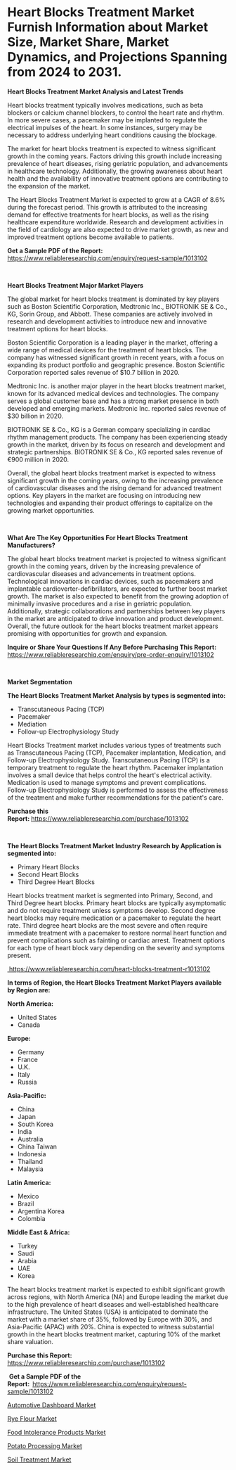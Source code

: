 <p><h1>Heart Blocks Treatment Market Furnish Information about Market Size, Market Share, Market Dynamics, and Projections Spanning from 2024 to 2031.</h1></p><p><strong>Heart Blocks Treatment Market Analysis and Latest Trends</strong></p>
<p><p>Heart blocks treatment typically involves medications, such as beta blockers or calcium channel blockers, to control the heart rate and rhythm. In more severe cases, a pacemaker may be implanted to regulate the electrical impulses of the heart. In some instances, surgery may be necessary to address underlying heart conditions causing the blockage.</p><p>The market for heart blocks treatment is expected to witness significant growth in the coming years. Factors driving this growth include increasing prevalence of heart diseases, rising geriatric population, and advancements in healthcare technology. Additionally, the growing awareness about heart health and the availability of innovative treatment options are contributing to the expansion of the market.</p><p>The Heart Blocks Treatment Market is expected to grow at a CAGR of 8.6% during the forecast period. This growth is attributed to the increasing demand for effective treatments for heart blocks, as well as the rising healthcare expenditure worldwide. Research and development activities in the field of cardiology are also expected to drive market growth, as new and improved treatment options become available to patients.</p></p>
<p><strong>Get a Sample PDF of the Report:&nbsp;</strong> <a href="https://www.reliableresearchiq.com/enquiry/request-sample/1013102">https://www.reliableresearchiq.com/enquiry/request-sample/1013102</a></p>
<p>&nbsp;</p>
<p><strong>Heart Blocks Treatment Major Market Players</strong></p>
<p><p>The global market for heart blocks treatment is dominated by key players such as Boston Scientific Corporation, Medtronic Inc., BIOTRONIK SE & Co., KG, Sorin Group, and Abbott. These companies are actively involved in research and development activities to introduce new and innovative treatment options for heart blocks.</p><p>Boston Scientific Corporation is a leading player in the market, offering a wide range of medical devices for the treatment of heart blocks. The company has witnessed significant growth in recent years, with a focus on expanding its product portfolio and geographic presence. Boston Scientific Corporation reported sales revenue of $10.7 billion in 2020.</p><p>Medtronic Inc. is another major player in the heart blocks treatment market, known for its advanced medical devices and technologies. The company serves a global customer base and has a strong market presence in both developed and emerging markets. Medtronic Inc. reported sales revenue of $30 billion in 2020.</p><p>BIOTRONIK SE & Co., KG is a German company specializing in cardiac rhythm management products. The company has been experiencing steady growth in the market, driven by its focus on research and development and strategic partnerships. BIOTRONIK SE & Co., KG reported sales revenue of €900 million in 2020.</p><p>Overall, the global heart blocks treatment market is expected to witness significant growth in the coming years, owing to the increasing prevalence of cardiovascular diseases and the rising demand for advanced treatment options. Key players in the market are focusing on introducing new technologies and expanding their product offerings to capitalize on the growing market opportunities.</p></p>
<p>&nbsp;</p>
<p><strong>What Are The Key Opportunities For Heart Blocks Treatment Manufacturers?</strong></p>
<p><p>The global heart blocks treatment market is projected to witness significant growth in the coming years, driven by the increasing prevalence of cardiovascular diseases and advancements in treatment options. Technological innovations in cardiac devices, such as pacemakers and implantable cardioverter-defibrillators, are expected to further boost market growth. The market is also expected to benefit from the growing adoption of minimally invasive procedures and a rise in geriatric population. Additionally, strategic collaborations and partnerships between key players in the market are anticipated to drive innovation and product development. Overall, the future outlook for the heart blocks treatment market appears promising with opportunities for growth and expansion.</p></p>
<p><strong>Inquire or Share Your Questions If Any Before Purchasing This Report:</strong> <a href="https://www.reliableresearchiq.com/enquiry/pre-order-enquiry/1013102">https://www.reliableresearchiq.com/enquiry/pre-order-enquiry/1013102</a></p>
<p>&nbsp;</p>
<p><strong>Market Segmentation</strong></p>
<p><strong>The Heart Blocks Treatment Market Analysis by types is segmented into:</strong></p>
<p><ul><li>Transcutaneous Pacing (TCP)</li><li>Pacemaker</li><li>Mediation</li><li>Follow-up Electrophysiology Study</li></ul></p>
<p><p>Heart Blocks Treatment market includes various types of treatments such as Transcutaneous Pacing (TCP), Pacemaker implantation, Medication, and Follow-up Electrophysiology Study. Transcutaneous Pacing (TCP) is a temporary treatment to regulate the heart rhythm. Pacemaker implantation involves a small device that helps control the heart's electrical activity. Medication is used to manage symptoms and prevent complications. Follow-up Electrophysiology Study is performed to assess the effectiveness of the treatment and make further recommendations for the patient's care.</p></p>
<p><strong>Purchase this Report:&nbsp;</strong><a href="https://www.reliableresearchiq.com/purchase/1013102">https://www.reliableresearchiq.com/purchase/1013102</a></p>
<p>&nbsp;</p>
<p><strong>The Heart Blocks Treatment Market Industry Research by Application is segmented into:</strong></p>
<p><ul><li>Primary Heart Blocks</li><li>Second Heart Blocks</li><li>Third Degree Heart Blocks</li></ul></p>
<p><p>Heart blocks treatment market is segmented into Primary, Second, and Third Degree heart blocks. Primary heart blocks are typically asymptomatic and do not require treatment unless symptoms develop. Second degree heart blocks may require medication or a pacemaker to regulate the heart rate. Third degree heart blocks are the most severe and often require immediate treatment with a pacemaker to restore normal heart function and prevent complications such as fainting or cardiac arrest. Treatment options for each type of heart block vary depending on the severity and symptoms present.</p></p>
<p><a href="https://www.reliableresearchiq.com/heart-blocks-treatment-r1013102">&nbsp;https://www.reliableresearchiq.com/heart-blocks-treatment-r1013102</a></p>
<p><strong>In terms of Region, the Heart Blocks Treatment Market Players available by Region are:</strong></p>
<p>
    <p> <strong> North America: </strong>
        <ul>
            <li>United States</li>
            <li>Canada</li>
        </ul>
        </p> 
    <p> <strong> Europe: </strong>
        <ul>
            <li>Germany</li>
            <li>France</li>
            <li>U.K.</li>
            <li>Italy</li>
            <li>Russia</li>
        </ul>
        </p> 
    <p> <strong> Asia-Pacific: </strong>
        <ul>
            <li>China</li>
            <li>Japan</li>
            <li>South Korea</li>
            <li>India</li>
            <li>Australia</li>
            <li>China Taiwan</li>
            <li>Indonesia</li>
            <li>Thailand</li>
            <li>Malaysia</li>
        </ul>
        </p> 
    <p> <strong> Latin America: </strong>
        <ul>
            <li>Mexico</li>
            <li>Brazil</li>
            <li>Argentina Korea</li>
            <li>Colombia</li>
        </ul>
        </p> 
    <p> <strong> Middle East & Africa: </strong>
        <ul>
            <li>Turkey</li>
            <li>Saudi</li>
            <li>Arabia</li>
            <li>UAE</li>
            <li>Korea</li>
        </ul>
    </p>
    </p>
<p><p>The heart blocks treatment market is expected to exhibit significant growth across regions, with North America (NA) and Europe leading the market due to the high prevalence of heart diseases and well-established healthcare infrastructure. The United States (USA) is anticipated to dominate the market with a market share of 35%, followed by Europe with 30%, and Asia-Pacific (APAC) with 20%. China is expected to witness substantial growth in the heart blocks treatment market, capturing 10% of the market share valuation.</p></p>
<p><strong>Purchase this Report: </strong><a href="https://www.reliableresearchiq.com/purchase/1013102">https://www.reliableresearchiq.com/purchase/1013102</a></p>
<p>&nbsp;<strong>Get a Sample PDF of the Report:&nbsp;&nbsp;</strong><a href="https://www.reliableresearchiq.com/enquiry/request-sample/1013102">https://www.reliableresearchiq.com/enquiry/request-sample/1013102</a></p>
<p><strong></strong></p>
<p><p><a href="https://github.com/gdfhhhj/Market-Research-Report-List-6/blob/main/automotive-dashboard-market.md">Automotive Dashboard Market</a></p><p><a href="https://medium.com/@jeniw10236654655/rye-flour-market-trends-focusing-on-rye-flour-market-insight-and-forecast-analysis-2024-2031-94fbae719f1f">Rye Flour Market</a></p><p><a href="https://medium.com/@jamieurcotte9056df/insights-into-the-food-intolerance-products-industry-market-financial-status-market-size-and-94a84592dfb9">Food Intolerance Products Market</a></p><p><a href="https://medium.com/@kathleenjacksond65/potato-processing-market-global-market-insights-and-sales-trends-2024-to-2031-f8f0394461a0">Potato Processing Market</a></p><p><a href="https://github.com/julyju69/Market-Research-Report-List-4/blob/main/soil-treatment-market.md">Soil Treatment Market</a></p></p>